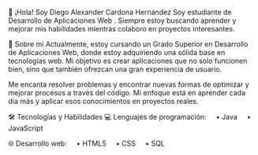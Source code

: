 👋 ¡Hola! Soy Diego Alexander Cardona Hernández
Soy estudiante de Desarrollo de Aplicaciones Web . Siempre estoy buscando aprender y mejorar mis habilidades mientras colaboro en proyectos interesantes.

🚀 Sobre mí
Actualmente, estoy cursando un Grado Superior en Desarrollo de Aplicaciones Web, donde estoy adquiriendo una sólida base en tecnologías web. Mi objetivo es crear aplicaciones que no solo funcionen bien, sino que también ofrezcan una gran experiencia de usuario.

Me encanta resolver problemas y encontrar nuevas formas de optimizar y mejorar procesos a través del código. Mi enfoque está en aprender cada día más y aplicar esos conocimientos en proyectos reales.

🛠️ Tecnologías y Habilidades
💻 Lenguajes de programación:
    • Java
    • JavaScript

🌐 Desarrollo web:
    • HTML5
    • CSS
    • SQL


